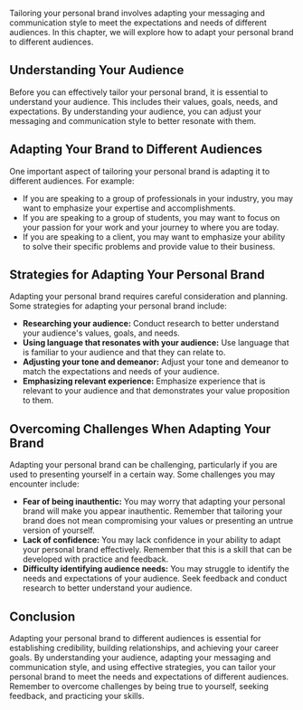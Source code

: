 
Tailoring your personal brand involves adapting your messaging and communication style to meet the expectations and needs of different audiences. In this chapter, we will explore how to adapt your personal brand to different audiences.

Understanding Your Audience
---------------------------

Before you can effectively tailor your personal brand, it is essential to understand your audience. This includes their values, goals, needs, and expectations. By understanding your audience, you can adjust your messaging and communication style to better resonate with them.

Adapting Your Brand to Different Audiences
------------------------------------------

One important aspect of tailoring your personal brand is adapting it to different audiences. For example:

* If you are speaking to a group of professionals in your industry, you may want to emphasize your expertise and accomplishments.
* If you are speaking to a group of students, you may want to focus on your passion for your work and your journey to where you are today.
* If you are speaking to a client, you may want to emphasize your ability to solve their specific problems and provide value to their business.

Strategies for Adapting Your Personal Brand
-------------------------------------------

Adapting your personal brand requires careful consideration and planning. Some strategies for adapting your personal brand include:

* **Researching your audience:** Conduct research to better understand your audience's values, goals, and needs.
* **Using language that resonates with your audience:** Use language that is familiar to your audience and that they can relate to.
* **Adjusting your tone and demeanor:** Adjust your tone and demeanor to match the expectations and needs of your audience.
* **Emphasizing relevant experience:** Emphasize experience that is relevant to your audience and that demonstrates your value proposition to them.

Overcoming Challenges When Adapting Your Brand
----------------------------------------------

Adapting your personal brand can be challenging, particularly if you are used to presenting yourself in a certain way. Some challenges you may encounter include:

* **Fear of being inauthentic:** You may worry that adapting your personal brand will make you appear inauthentic. Remember that tailoring your brand does not mean compromising your values or presenting an untrue version of yourself.
* **Lack of confidence:** You may lack confidence in your ability to adapt your personal brand effectively. Remember that this is a skill that can be developed with practice and feedback.
* **Difficulty identifying audience needs:** You may struggle to identify the needs and expectations of your audience. Seek feedback and conduct research to better understand your audience.

Conclusion
----------

Adapting your personal brand to different audiences is essential for establishing credibility, building relationships, and achieving your career goals. By understanding your audience, adapting your messaging and communication style, and using effective strategies, you can tailor your personal brand to meet the needs and expectations of different audiences. Remember to overcome challenges by being true to yourself, seeking feedback, and practicing your skills.
